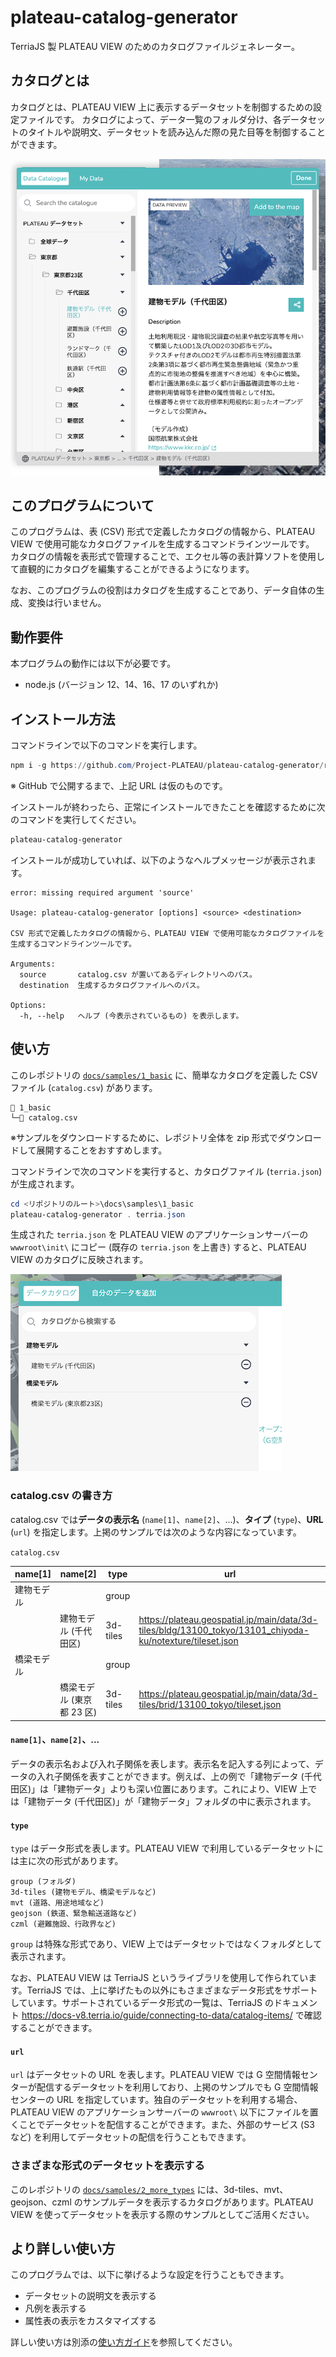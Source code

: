 # plateau-catalog-generator

TerriaJS 製 PLATEAU VIEW のためのカタログファイルジェネレーター。

## カタログとは

カタログとは、PLATEAU VIEW 上に表示するデータセットを制御するための設定ファイルです。
カタログによって、データ一覧のフォルダ分け、各データセットのタイトルや説明文、データセットを読み込んだ際の見た目等を制御することができます。

![カタログはフォルダ構成、データセットのタイトルや説明文を制御します](./docs/images/about_catalog.png)

## このプログラムについて

このプログラムは、表 (CSV) 形式で定義したカタログの情報から、PLATEAU VIEW で使用可能なカタログファイルを生成するコマンドラインツールです。
カタログの情報を表形式で管理することで、エクセル等の表計算ソフトを使用して直観的にカタログを編集することができるようになります。

なお、このプログラムの役割はカタログを生成することであり、データ自体の生成、変換は行いません。

## 動作要件

本プログラムの動作には以下が必要です。

- node.js (バージョン 12、14、16、17 のいずれか)

## インストール方法

コマンドラインで以下のコマンドを実行します。

```powershell
npm i -g https://github.com/Project-PLATEAU/plateau-catalog-generator/releases/download/v0.1.0/plateau-catalog-generator-0.1.0.tgz
```

※ GitHub で公開するまで、上記 URL は仮のものです。

インストールが終わったら、正常にインストールできたことを確認するために次のコマンドを実行してください。

```powershell
plateau-catalog-generator
```

インストールが成功していれば、以下のようなヘルプメッセージが表示されます。

```
error: missing required argument 'source'

Usage: plateau-catalog-generator [options] <source> <destination>

CSV 形式で定義したカタログの情報から、PLATEAU VIEW で使用可能なカタログファイルを生成するコマンドラインツールです。

Arguments:
  source       catalog.csv が置いてあるディレクトリへのパス。
  destination  生成するカタログファイルへのパス。

Options:
  -h, --help   ヘルプ (今表示されているもの) を表示します。
```

## 使い方

このレポジトリの [`docs/samples/1_basic`](/docs/samples/1_basic) に、簡単なカタログを定義した CSV ファイル (`catalog.csv`) があります。

```
📂 1_basic
└─📘 catalog.csv
```

※サンプルをダウンロードするために、レポジトリ全体を zip 形式でダウンロードして展開することをおすすめします。

コマンドラインで次のコマンドを実行すると、カタログファイル (`terria.json`) が生成されます。

```powershell
cd <リポジトリのルート>\docs\samples\1_basic
plateau-catalog-generator . terria.json
```

生成された `terria.json` を PLATEAU VIEW のアプリケーションサーバーの `wwwroot\init\` にコピー (既存の `terria.json` を上書き) すると、PLATEAU VIEW のカタログに反映されます。

![生成されたカタログを PLATEAU VIEW に読み込ませたところ](./docs/images/1_basic.png)

### catalog.csv の書き方

catalog.csv では**データの表示名** (`name[1]`、`name[2]`、...)、**タイプ** (`type`)、**URL** (`url`) を指定します。上掲のサンプルでは次のような内容になっています。

`catalog.csv`

| name[1]    | name[2]                   | type     | url                                                                                                       |
| ---------- | ------------------------- | -------- | --------------------------------------------------------------------------------------------------------- |
| 建物モデル |                           | group    |                                                                                                           |
|            | 建物モデル (千代田区)     | 3d-tiles | https://plateau.geospatial.jp/main/data/3d-tiles/bldg/13100_tokyo/13101_chiyoda-ku/notexture/tileset.json |
| 橋梁モデル |                           | group    |                                                                                                           |
|            | 橋梁モデル (東京都 23 区) | 3d-tiles | https://plateau.geospatial.jp/main/data/3d-tiles/brid/13100_tokyo/tileset.json                            |

#### `name[1]`、`name[2]`、...

データの表示名および入れ子関係を表します。表示名を記入する列によって、データの入れ子関係を表すことができます。例えば、上の例で「建物データ (千代田区)」は「建物データ」よりも深い位置にあります。これにより、VIEW 上では「建物データ (千代田区)」が「建物データ」フォルダの中に表示されます。

#### `type`

`type` はデータ形式を表します。PLATEAU VIEW で利用しているデータセットには主に次の形式があります。

```
group (フォルダ)
3d-tiles (建物モデル、橋梁モデルなど)
mvt (道路、用途地域など)
geojson (鉄道、緊急輸送道路など)
czml (避難施設、行政界など)
```

`group` は特殊な形式であり、VIEW 上ではデータセットではなくフォルダとして表示されます。

なお、PLATEAU VIEW は TerriaJS というライブラリを使用して作られています。TerriaJS では、上に挙げたもの以外にもさまざまなデータ形式をサポートしています。サポートされているデータ形式の一覧は、TerriaJS のドキュメント https://docs-v8.terria.io/guide/connecting-to-data/catalog-items/ で確認することができます。

#### `url`

`url` はデータセットの URL を表します。PLATEAU VIEW では G 空間情報センターが配信するデータセットを利用しており、上掲のサンプルでも G 空間情報センターの URL を指定しています。独自のデータセットを利用する場合、PLATEAU VIEW のアプリケーションサーバーの `wwwroot\` 以下にファイルを置くことでデータセットを配信することができます。また、外部のサービス (S3 など) を利用してデータセットの配信を行うこともできます。

### さまざまな形式のデータセットを表示する

このレポジトリの [`docs/samples/2_more_types`](/docs/samples/2_more_types) には、3d-tiles、mvt、geojson、czml のサンプルデータを表示するカタログがあります。PLATEAU VIEW を使ってデータセットを表示する際のサンプルとしてご活用ください。

## より詳しい使い方

このプログラムでは、以下に挙げるような設定を行うこともできます。

- データセットの説明文を表示する
- 凡例を表示する
- 属性表の表示をカスタマイズする

詳しい使い方は別添の[使い方ガイド](./docs/GUIDES.md)を参照してください。
